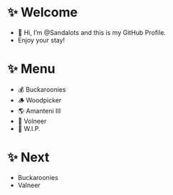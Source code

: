# ✨ Welcome
- 👋 Hi, I’m @Sandalots and this is my GitHub Profile.
- Enjoy your stay!

# ✨ Menu
- 💰 Buckaroonies
- 🪵 Woodpicker
- 🌎 Amanteni III
- 🔮 Volneer
- 🔨 W.I.P.
# ✨ Next
- Buckaroonies
- Valneer
<!---
Sandalots/Sandalots is a ✨ special ✨ repository because its `README.md` (this file) appears on your GitHub profile.
You can click the Preview link to take a look at your changes.
--->

